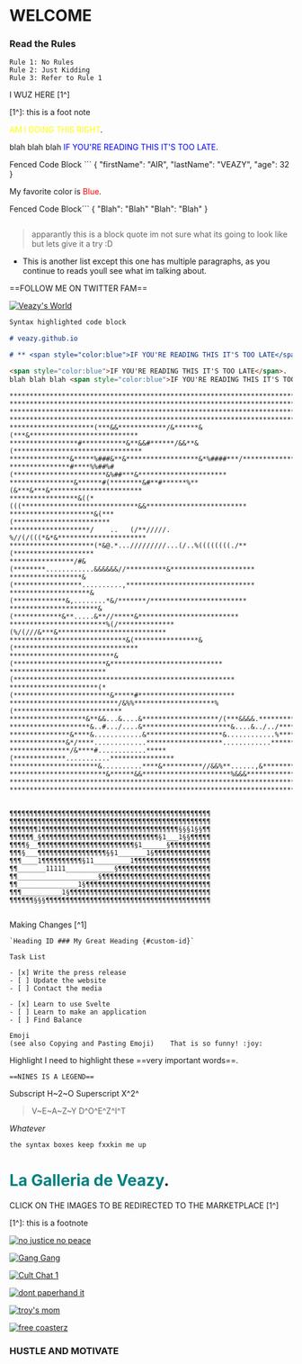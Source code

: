# WELCOME

### Read the Rules
```
Rule 1: No Rules
Rule 2: Just Kidding
Rule 3: Refer to Rule 1
```
I WUZ HERE [1^]

[1^]: this is a foot note

<span style="color:yellow">AM I DOING THIS RIGHT</span>.

blah blah blah <span style="color:blue">IF YOU'RE READING THIS IT'S TOO LATE</span>.

Fenced Code Block	```
{
  "firstName": "AIR",
  "lastName": "VEAZY",
  "age": 32
}

My favorite color is <span style="color:Red">Blue</span>.

Fenced Code Block```
{
  "Blah": "Blah"
  "Blah": "Blah"
}
```
```
>apparantly this is a block quote im not sure what its going to look like but lets give it a try :D

* This is another list except this one has multiple paragraphs, as you continue to reads youll see what im talking about.


==FOLLOW ME ON TWITTER FAM==

[![Veazy's World][17]][18]

[17]: https://img.seadn.io/files/374bd2a1e573508240c789551e660f19.png?fit=max
[18]: https://twitter.com/veazydoezit "VEAZYDOEZIT"

```markdown
Syntax highlighted code block

# veazy.github.io

# ** <span style="color:blue">IF YOU'RE READING THIS IT'S TOO LATE</span>. **

<span style="color:blue">IF YOU'RE READING THIS IT'S TOO LATE</span>.
blah blah blah <span style="color:blue">IF YOU'RE READING THIS IT'S TOO LATE</span>.

```
```
********************************************************************************
********************************************************************************
********************************************************************************
********************************************************************************
*********************(***&&************/&******&(***&***************************
*****************#***********&**&&#******/&&**&(********************************
***************&*****%###&**&******************&*%####***/**********************
***************#****%%##%#(***********************&%##***&**********************
****************&******#(********&#**#******%**(&***&***&***********************
*****************&((*(((*****************************&&*************************
*********************&(***                             (************************
********************/    ..   (/**/////.      %//(/(((*&*&**********************
*********************(*&@.*.../////////...(/..%((((((((./**(********************
****************/#&(********............&&&&&&//**********&*********************
******************&(*****************..........,********************************
********************&(*************&,........*&/*******/************************
**********************&(************&**.....&**//*****&*************************
************************%(/**************(%/(///&***&***************************
*****************************&(****************&(*******************************
**************************&(***********************&****************************
************************(*******************************************************
**********************(*(************************&*****#************************
***************************/&%%********************%(***************************
*******************&**&&...&....&*******************/(***&&&&.******************
********************&..#.../....&**********************&....&../../*************
***************&****&............&*******************&............%*************
**************&*/****.............*******************............***************
***************/&****#............*****(*************...........****************
**********************&..........****&**********//&&%**......,&*****************
************************&******&&**********************%&&&*********************
********************************************************************************
********************************************************************************


¶¶¶¶¶¶¶¶¶¶¶¶¶¶¶¶¶¶¶¶¶¶¶¶¶¶¶¶¶¶¶¶¶¶¶¶¶¶¶¶¶¶¶¶¶¶¶¶¶¶
¶¶¶¶¶¶¶¶¶¶¶¶¶¶¶¶¶¶¶¶¶¶¶¶¶¶¶¶¶¶¶¶¶¶¶¶¶¶¶¶¶¶¶¶¶¶¶¶¶¶
¶¶¶¶¶¶¶1¶¶¶¶¶¶¶¶¶¶¶¶¶¶¶¶¶¶¶¶¶¶¶¶¶¶¶¶¶¶¶¶¶¶§§§1§§¶¶
¶¶¶¶¶¶_§¶¶¶¶¶¶¶¶¶¶¶¶¶¶¶¶¶¶¶¶¶¶¶¶¶¶¶¶¶§1___1§§¶¶¶¶¶
¶¶¶¶§__¶¶¶¶¶¶¶¶¶¶¶¶¶¶¶¶¶¶¶¶¶¶¶¶§1______§¶¶¶¶¶¶¶¶¶¶
¶¶¶§___¶¶¶¶¶¶¶¶¶¶¶¶¶¶¶¶¶§§1_______1§¶¶¶¶¶¶¶¶¶¶¶¶¶¶
¶¶¶____1¶¶¶¶¶¶¶¶¶¶§11_________1¶¶¶¶¶¶¶¶¶¶¶¶¶¶¶¶¶¶¶
¶¶_______11111____________§¶¶¶¶¶¶¶¶¶¶¶¶¶¶¶¶¶¶¶¶¶¶¶
¶¶____________________§¶¶¶¶¶¶¶¶¶¶¶¶¶¶¶¶¶¶¶¶¶¶¶¶¶¶¶
¶¶_______________1§¶¶¶¶¶¶¶¶¶¶¶¶¶¶¶¶¶¶¶¶¶¶¶¶¶¶¶¶¶¶¶
¶¶¶__________1§¶¶¶¶¶¶¶¶¶¶¶¶¶¶¶¶¶¶¶¶¶¶¶¶¶¶¶¶¶¶¶¶¶¶¶
¶¶¶¶¶¶§§§¶¶¶¶¶¶¶¶¶¶¶¶¶¶¶¶¶¶¶¶¶¶¶¶¶¶¶¶¶¶¶¶¶¶¶¶¶¶¶¶¶


```
Making Changes [^1]

```
`Heading ID	### My Great Heading {#custom-id}`
```
```
Task List	

- [x] Write the press release
- [ ] Update the website
- [ ] Contact the media

- [x] Learn to use Svelte
- [ ] Learn to make an application
- [ ] Find Balance
```
```
Emoji
(see also Copying and Pasting Emoji)	That is so funny! :joy:
```

Highlight	I need to highlight these ==very important words==.

```
==NINES IS A LEGEND==
```

Subscript	H~2~O
Superscript	X^2^

>V~E~A~Z~Y D^O^E^Z^I^T

_Whatever_

`the syntax boxes keep fxxkin me up`

<span style="color:teal">La Galleria de Veazy</span>.
=====================================================

CLICK ON THE IMAGES TO BE REDIRECTED TO THE MARKETPLACE [1^]

[link]: (https://img.seadn.io/files/374bd2a1e573508240c789551e660f19.png?fit=max)

[1^]: this is a footnote


[![no justice no peace][3]][4]

[3]: https://img.seadn.io/files/f31bb95bf16a65f09e926321317ea82b.png?fit=max
[4]: https://apehaterclub.com/ "fuck off"

[![Gang Gang][5]][6]

[5]: https://img.seadn.io/files/67e7553e3e10513c4dec7f9c0a805caf.png?fit=max
[6]: https://opensea.io/collection/apehaterclub "brokn sea"

[![Cult Chat 1][7]][8]

[7]: https://img.seadn.io/files/b698d408cbbf433f3eb4e516e86113cc.png?fit=max
[8]: https://godhatesnftees.com/ "just kiddin"

[![dont paperhand it][9]][10]

[9]: https://img.seadn.io/files/afe5b99c5dad3d927203e32aba2a4169.png?fit=max
[10]: https://opensea.io/collection/godhatesnftees "BENNY BITCH TITS"

[![troy's mom][11]][12]

[11]: https://lh3.googleusercontent.com/A-7PI2m7xgHqeBlhmjlJKWrAhdKpqj0ac2txVEarEsIpzENmYi4TUU91n7ZtUtUIt_lk4xbTQGr_Wps9nsQ_7z6K0d4cFlIFdTJulg=s0
[12]: https://opensea.io/collection/chilipalm "get in line"

[![free coasterz][15]][16]

[15]: https://img.seadn.io/files/62184f39f0cf25a33c44e1536cbeab8f.png?fit=max 
[16]: https://twitter.com/GodHatesNFTees?s=20&t=8Zpy1XreIfs6yTodTKh4kQ "pussy poppin"

### HUSTLE AND MOTIVATE 
